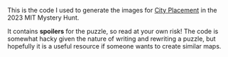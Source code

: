 This is the code I used to generate the images for [City Placement](https://interestingthings.museum/puzzles/city-placement) in the 2023 MIT Mystery Hunt.

It contains **spoilers** for the puzzle, so read at your own risk! The code is somewhat hacky given the nature of writing and rewriting a puzzle, but hopefully it is a useful resource if someone wants to create similar maps.
